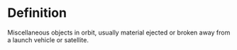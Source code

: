 # Definition

Miscellaneous objects in orbit, usually material ejected or broken away
from a launch vehicle or satellite.
